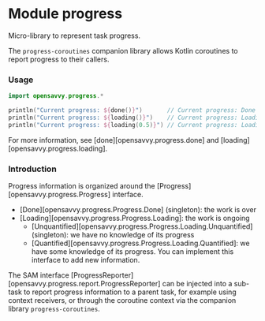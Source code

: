 # Module progress

Micro-library to represent task progress.

The `progress-coroutines` companion library allows Kotlin coroutines to report progress to their callers.

### Usage

```kotlin
import opensavvy.progress.*

println("Current progress: ${done()}")       // Current progress: Done
println("Current progress: ${loading()}")    // Current progress: Loading
println("Current progress: ${loading(0.5)}") // Current progress: Loading(50%)
```

For more information, see [done][opensavvy.progress.done] and [loading][opensavvy.progress.loading].

### Introduction

Progress information is organized around the [Progress][opensavvy.progress.Progress] interface.

- [Done][opensavvy.progress.Progress.Done] (singleton): the work is over
- [Loading][opensavvy.progress.Progress.Loading]: the work is ongoing
  - [Unquantified][opensavvy.progress.Progress.Loading.Unquantified] (singleton): we have no knowledge of its
    progress
  - [Quantified][opensavvy.progress.Progress.Loading.Quantified]: we have some knowledge of its progress. You
    can implement this interface to add new information.

The SAM interface [ProgressReporter][opensavvy.progress.report.ProgressReporter] can be injected into a
sub-task to report progress information to a parent task, for example using context receivers, or through the coroutine
context via the companion library `progress-coroutines`.
